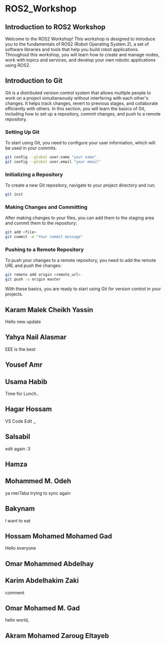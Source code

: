 # ROS2_Workshop

## Introduction to ROS2 Workshop

Welcome to the ROS2 Workshop! This workshop is designed to introduce you to the fundamentals of ROS2 (Robot Operating System 2), a set of software libraries and tools that help you build robot applications. Throughout this workshop, you will learn how to create and manage nodes, work with topics and services, and develop your own robotic applications using ROS2.

## Introduction to Git

Git is a distributed version control system that allows multiple people to work on a project simultaneously without interfering with each other's changes. It helps track changes, revert to previous stages, and collaborate efficiently with others. In this section, you will learn the basics of Git, including how to set up a repository, commit changes, and push to a remote repository.

### Setting Up Git

To start using Git, you need to configure your user information, which will be used in your commits.

```sh
git config --global user.name "your name"
git config --global user.email "your email"
```

### Initializing a Repository

To create a new Git repository, navigate to your project directory and run:

```sh
git init
```

### Making Changes and Committing

After making changes to your files, you can add them to the staging area and commit them to the repository:

```sh
git add <file>
git commit -m "Your commit message"
```

### Pushing to a Remote Repository

To push your changes to a remote repository, you need to add the remote URL and push the changes:

```sh
git remote add origin <remote_url>
git push -u origin master
```

With these basics, you are ready to start using Git for version control in your projects.



## Karam Malek Cheikh Yassin
Hello
new update
## Yahya Nail Alasmar 
EEE is the best


## Yousef Amr
 
## Usama Habib
Time for Lunch..
## Hagar Hossam
VS Code Edit ,,
## Salsabil 
edit again :3 

## Hamza

## Mohammed M. Odeh
ya mer7aba
trying to sync again

## Bakynam
I want to eat 
## Hossam Mohamed Mohamed Gad 
Hello everyone
## Omar Mohammed Abdelhay

## Karim Abdelhakim Zaki
   comment

## Omar Mohamed M. Gad
hello world,
## Akram Mohamed Zaroug Eltayeb
